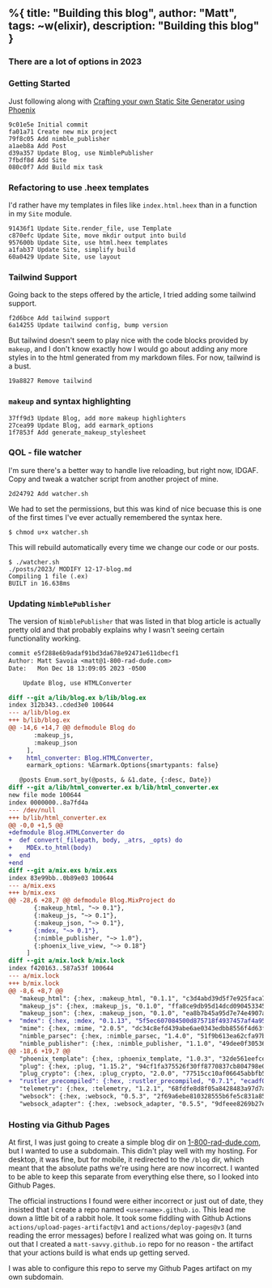 %{
  title: "Building this blog",
  author: "Matt",
  tags: ~w(elixir),
  description: "Building this blog"
}
---
### There are a lot of options in 2023

### Getting Started

Just following along with [Crafting your own Static Site Generator using Phoenix](https://fly.io/phoenix-files/crafting-your-own-static-site-generator-using-phoenix/)

```
9c01e5e Initial commit
fa01a71 Create new mix project
79f8c05 Add nimble_publisher
a1aeb8a Add Post
d39a357 Update Blog, use NimblePublisher
7fbdf8d Add Site
080c0f7 Add Build mix task
```

### Refactoring to use .heex templates

I'd rather have my templates in files like `index.html.heex` than in a function in my `Site` module.

```
91436f1 Update Site.render_file, use Template
c870efc Update Site, move mkdir output into build
957600b Update Site, use html.heex templates
a1fab37 Update Site, simplify build
60a0429 Update Site, use layout
```

### Tailwind Support

Going back to the steps offered by the article, I tried adding some tailwind support.

```
f2d6bce Add tailwind support
6a14255 Update tailwind config, bump version
```

But tailwind doesn't seem to play nice with the code blocks provided by `makeup`, and I don't know exactly how I would go about adding any more styles in to the html generated from my markdown files.
For now, tailwind is a bust.

```
19a8827 Remove tailwind
```

### `makeup` and syntax highlighting

```
37ff9d3 Update Blog, add more makeup highlighters
27cea99 Update Blog, add earmark_options
1f7853f Add generate_makeup_stylesheet
```

### QOL - file watcher

I'm sure there's a better way to handle live reloading, but right now, IDGAF.
Copy and tweak a watcher script from another project of mine.

```
2d24792 Add watcher.sh
```

We had to set the permissions, but this was kind of nice becuase this is one of the first times I've ever actually remembered the syntax here.

```
$ chmod u+x watcher.sh
```

This will rebuild automatically every time we change our code or our posts.

```
$ ./watcher.sh
./posts/2023/ MODIFY 12-17-blog.md
Compiling 1 file (.ex)
BUILT in 16.638ms
```

### Updating `NimblePublisher`

The version of `NimblePublisher` that was listed in that blog article is actually pretty old and that probably explains why I wasn't seeing certain functionality working.

```diff
commit e5f288e6b9adaf91bd3da678e92471e611dbecf1
Author: Matt Savoia <matt@1-800-rad-dude.com>
Date:   Mon Dec 18 13:09:05 2023 -0500

    Update Blog, use HTMLConverter

diff --git a/lib/blog.ex b/lib/blog.ex
index 312b343..cded3e0 100644
--- a/lib/blog.ex
+++ b/lib/blog.ex
@@ -14,6 +14,7 @@ defmodule Blog do
       :makeup_js,
       :makeup_json
     ],
+    html_converter: Blog.HTMLConverter,
     earmark_options: %Earmark.Options{smartypants: false}

   @posts Enum.sort_by(@posts, & &1.date, {:desc, Date})
diff --git a/lib/html_converter.ex b/lib/html_converter.ex
new file mode 100644
index 0000000..8a7fd4a
--- /dev/null
+++ b/lib/html_converter.ex
@@ -0,0 +1,5 @@
+defmodule Blog.HTMLConverter do
+  def convert(_filepath, body, _atrs, _opts) do
+    MDEx.to_html(body)
+  end
+end
diff --git a/mix.exs b/mix.exs
index 83e99bb..0b89e03 100644
--- a/mix.exs
+++ b/mix.exs
@@ -28,6 +28,7 @@ defmodule Blog.MixProject do
       {:makeup_html, "~> 0.1"},
       {:makeup_js, "~> 0.1"},
       {:makeup_json, "~> 0.1"},
+      {:mdex, "~> 0.1"},
       {:nimble_publisher, "~> 1.0"},
       {:phoenix_live_view, "~> 0.18"}
     ]
diff --git a/mix.lock b/mix.lock
index f420163..587a53f 100644
--- a/mix.lock
+++ b/mix.lock
@@ -8,6 +8,7 @@
   "makeup_html": {:hex, :makeup_html, "0.1.1", "c3d4abd39d5f7e925faca72ada6e9cc5c6f5fa7cd5bc0158315832656cf14d7f", [:mix], [{:makeup, "~> 1.0", [hex: :makeup, repo: "hexpm", optional: false]}], "hexpm", "44f2a61bc5243645dd7fafeaa6cc28793cd22f3c76b861e066168f9a5b2c26a4"},
   "makeup_js": {:hex, :makeup_js, "0.1.0", "ffa8ce9db95d14dcd09045334539d5992d540d63598c592d4805b7674bdd6675", [:mix], [{:makeup, "~> 1.0", [hex: :makeup, repo: "hexpm", optional: false]}], "hexpm", "3f0c1a5eb52c9737b1679c926574e83bb260ccdedf08b58ee96cca7c685dea75"},
   "makeup_json": {:hex, :makeup_json, "0.1.0", "ea8b7b45a95d7e74e4907a9d12669b05b6858ed90d0a5fc3412b26623f9aa7af", [:mix], [{:makeup, "~> 1.0", [hex: :makeup, repo: "hexpm", optional: false]}, {:nimble_parsec, "~> 1.1", [hex: :nimble_parsec, repo: "hexpm", optional: false]}], "hexpm", "7b79e8bf88ca9e2f7757c167feac2385479e1b773f37390b8e1b8ff014d4e7ca"},
+  "mdex": {:hex, :mdex, "0.1.13", "5f5ec607084500d875718f4937457af4a9509ae1bac8b74b69319bda6d566881", [:mix], [{:rustler, "~> 0.29", [hex: :rustler, repo: "hexpm", optional: true]}, {:rustler_precompiled, "~> 0.6", [hex: :rustler_precompiled, repo: "hexpm", optional: false]}], "hexpm", "0b248afe39f7019f6dad6e9db3f99a6f3fac2675b829b31883e79ea8f63766f1"},
   "mime": {:hex, :mime, "2.0.5", "dc34c8efd439abe6ae0343edbb8556f4d63f178594894720607772a041b04b02", [:mix], [], "hexpm", "da0d64a365c45bc9935cc5c8a7fc5e49a0e0f9932a761c55d6c52b142780a05c"},
   "nimble_parsec": {:hex, :nimble_parsec, "1.4.0", "51f9b613ea62cfa97b25ccc2c1b4216e81df970acd8e16e8d1bdc58fef21370d", [:mix], [], "hexpm", "9c565862810fb383e9838c1dd2d7d2c437b3d13b267414ba6af33e50d2d1cf28"},
   "nimble_publisher": {:hex, :nimble_publisher, "1.1.0", "49dee0f30536140268996660a5927d0282946949c35c88ccc6da11a19231b4b6", [:mix], [{:earmark, "~> 1.4", [hex: :earmark, repo: "hexpm", optional: false]}, {:makeup, "~> 1.0", [hex: :makeup, repo: "hexpm", optional: false]}], "hexpm", "80fb42d8d1e34f41ff29fc2a1ae6ab86ea7b764b3c2d38e5268a43cf33825782"},
@@ -18,6 +19,7 @@
   "phoenix_template": {:hex, :phoenix_template, "1.0.3", "32de561eefcefa951aead30a1f94f1b5f0379bc9e340bb5c667f65f1edfa4326", [:mix], [{:phoenix_html, "~> 2.14.2 or ~> 3.0", [hex: :phoenix_html, repo: "hexpm", optional: true]}], "hexpm", "16f4b6588a4152f3cc057b9d0c0ba7e82ee23afa65543da535313ad8d25d8e2c"},
   "plug": {:hex, :plug, "1.15.2", "94cf1fa375526f30ff8770837cb804798e0045fd97185f0bb9e5fcd858c792a3", [:mix], [{:mime, "~> 1.0 or ~> 2.0", [hex: :mime, repo: "hexpm", optional: false]}, {:plug_crypto, "~> 1.1.1 or ~> 1.2 or ~> 2.0", [hex: :plug_crypto, repo: "hexpm", optional: false]}, {:telemetry, "~> 0.4.3 or ~> 1.0", [hex: :telemetry, repo: "hexpm", optional: false]}], "hexpm", "02731fa0c2dcb03d8d21a1d941bdbbe99c2946c0db098eee31008e04c6283615"},
   "plug_crypto": {:hex, :plug_crypto, "2.0.0", "77515cc10af06645abbfb5e6ad7a3e9714f805ae118fa1a70205f80d2d70fe73", [:mix], [], "hexpm", "53695bae57cc4e54566d993eb01074e4d894b65a3766f1c43e2c61a1b0f45ea9"},
+  "rustler_precompiled": {:hex, :rustler_precompiled, "0.7.1", "ecadf02cc59a0eccbaed6c1937303a5827fbcf60010c541595e6d3747d3d0f9f", [:mix], [{:castore, "~> 0.1 or ~> 1.0", [hex: :castore, repo: "hexpm", optional: false]}, {:rustler, "~> 0.23", [hex: :rustler, repo: "hexpm", optional: true]}], "hexpm", "b9e4657b99a1483ea31502e1d58c464bedebe9028808eda45c3a429af4550c66"},
   "telemetry": {:hex, :telemetry, "1.2.1", "68fdfe8d8f05a8428483a97d7aab2f268aaff24b49e0f599faa091f1d4e7f61c", [:rebar3], [], "hexpm", "dad9ce9d8effc621708f99eac538ef1cbe05d6a874dd741de2e689c47feafed5"},
   "websock": {:hex, :websock, "0.5.3", "2f69a6ebe810328555b6fe5c831a851f485e303a7c8ce6c5f675abeb20ebdadc", [:mix], [], "hexpm", "6105453d7fac22c712ad66fab1d45abdf049868f253cf719b625151460b8b453"},
   "websock_adapter": {:hex, :websock_adapter, "0.5.5", "9dfeee8269b27e958a65b3e235b7e447769f66b5b5925385f5a569269164a210", [:mix], [{:bandit, ">= 0.6.0", [hex: :bandit, repo: "hexpm", optional: true]}, {:plug, "~> 1.14", [hex: :plug, repo: "hexpm", optional: false]}, {:plug_cowboy, "~> 2.6", [hex: :plug_cowboy, repo: "hexpm", optional: true]}, {:websock, "~> 0.5", [hex: :websock, repo: "hexpm", optional: false]}], "hexpm", "4b977ba4a01918acbf77045ff88de7f6972c2a009213c515a445c48f224ffce9"},
```

### Hosting via Github Pages

At first, I was just going to create a simple blog dir on [1-800-rad-dude.com](https://1-800-rad-dude.com), but I wanted to use a subdomain.
This didn't play well with my hosting. For desktop, it was fine, but for mobile, it redirected to the `/blog` dir, which meant that the absolute paths we're using here are now incorrect.
I wanted to be able to keep this separate from everything else there, so I looked into Github Pages.

The official instructions I found were either incorrect or just out of date, they insisted that I create a repo named `<username>.github.io`.
This lead me down a little bit of a rabbit hole.
It took some fiddling with Github Actions `actions/upload-pages-artifact@v1` and `actions/deploy-pages@v3` (and reading the error messages) before I realized what was going on.
It turns out that I created a `matt-savvy.github.io` repo for no reason - the artifact that your actions build is what ends up getting served.

I was able to configure this repo to serve my Github Pages artifact on my own subdomain.
